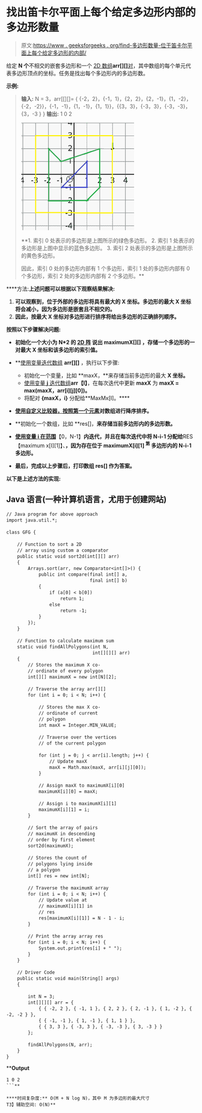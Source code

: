# 找出笛卡尔平面上每个给定多边形内部的多边形数量

> 原文:[https://www . geeksforgeeks . org/find-多边形数量-位于笛卡尔平面上每个给定多边形的内部/](https://www.geeksforgeeks.org/find-number-of-polygons-lying-inside-each-given-polygons-on-cartesian-plane/)

给定 **N 个**不相交的嵌套多边形和一个 [2D 数组](https://www.geeksforgeeks.org/multidimensional-arrays-in-java/)**arr[][]**[对](https://www.geeksforgeeks.org/pair-in-cpp-stl/)，其中数组的每个单元代表多边形顶点的坐标。任务是找出每个多边形内的多边形数。

**示例:**

> **输入:** N = 3，arr[[][]= { {-2，2}，{-1，1}，{2，2}，{2，-1}，{1，-2}，{-2，-2}}，{-1，-1}，{1，-1}，{1，1}}，{{3，3}，{-3，3}，{-3，-3}，{3，-3 } }
> **输出:** 1 0 2
> 
> **![](img/95f24bba290dd42ce8337419e7dd4374.png)**
> 
>  **1.  索引 0 处表示的多边形是上图所示的绿色多边形。
> 2.  索引 1 处表示的多边形是上图中显示的蓝色多边形。
> 3.  索引 2 处表示的多边形是上图所示的黄色多边形。
> 
> 因此，索引 0 处的多边形内部有 1 个多边形，索引 1 处的多边形内部有 0 个多边形，索引 2 处的多边形内部有 2 个多边形。**

****方法:**上述问题可以根据以下观察结果解决:**

1.  **可以观察到，位于外部的多边形将具有最大的 **X 坐标**。多边形的最大 X 坐标将会减小，因为多边形是嵌套且不相交的。**
2.  **因此，按最大 **X 坐标**对多边形进行排序将给出多边形的正确排列顺序。**

**按照以下步骤解决问题:**

*   **初始化一个大小为 **N*2** 的 [2D 阵](https://www.geeksforgeeks.org/multidimensional-arrays-c-cpp/) 说出 **maximumX[][]** ，存储一个多边形的一对最大 **X 坐标**和该多边形的索引值。**
*   **[使用变量迭代数组](https://www.geeksforgeeks.org/iterating-arrays-java/) **arr[][]** ，执行以下步骤:

    *   初始化一个变量，比如 **maxX，**来存储当前多边形的最大 **X 坐标。**
    *   [使用变量 **j** 迭代数组](https://www.geeksforgeeks.org/iterating-arrays-java/)**arr【I】**，在每次迭代中更新 **maxX** 为 **maxX = max(maxX，arr[i][j][0])。**
    *   将配对 **{maxX，i}** 分配给**MaxMx[I]。**** 
*   **[使用](https://www.geeksforgeeks.org/sort-an-array-of-pairs-using-java-pair-and-comparator/)[自定义比较器，按照第一个元素](https://www.geeksforgeeks.org/comparator-interface-java/)对数组进行降序排序。**
*   **初始化一个数组，比如 **res[]，**来存储当前多边形内的多边形数。**
*   **[使用变量 **i** 在范围](https://www.geeksforgeeks.org/range-based-loop-c/)**【0，N-1】**内迭代，并且在每次迭代中将 **N-i-1** 分配给**RES【maximum x[I][1]】、**，因为存在位于 **maximumX[i][1] <sup>第</sup>** 多边形内的 **N-i-1** 多边形。**
*   **最后，完成以上步骤后，打印数组 **res[]** 作为答案。**

**以下是上述方法的实现:**

## **Java 语言(一种计算机语言，尤用于创建网站)**

```
// Java program for above approach
import java.util.*;

class GFG {

    // Function to sort a 2D
    // array using custom a comparator
    public static void sort2d(int[][] arr)
    {
        Arrays.sort(arr, new Comparator<int[]>() {
            public int compare(final int[] a,
                               final int[] b)
            {
                if (a[0] < b[0])
                    return 1;
                else
                    return -1;
            }
        });
    }

    // Function to calculate maximum sum
    static void findAllPolygons(int N,
                                int[][][] arr)
    {
        // Stores the maximum X co-
        // ordinate of every polygon
        int[][] maximumX = new int[N][2];

        // Traverse the array arr[][]
        for (int i = 0; i < N; i++) {

            // Stores the max X co-
            // ordinate of current
            // polygon
            int maxX = Integer.MIN_VALUE;

            // Traverse over the vertices
            // of the current polygon

            for (int j = 0; j < arr[i].length; j++) {
                // Update maxX
                maxX = Math.max(maxX, arr[i][j][0]);
            }

            // Assign maxX to maximumX[i][0]
            maximumX[i][0] = maxX;

            // Assign i to maximumX[i][1]
            maximumX[i][1] = i;
        }

        // Sort the array of pairs
        // maximumX in descending
        // order by first element
        sort2d(maximumX);

        // Stores the count of
        // polygons lying inside
        // a polygon
        int[] res = new int[N];

        // Traverse the maximumX array
        for (int i = 0; i < N; i++) {
            // Update value at
            // maximumX[i][1] in
            // res
            res[maximumX[i][1]] = N - 1 - i;
        }

        // Print the array array res
        for (int i = 0; i < N; i++) {
            System.out.print(res[i] + " ");
        }
    }

    // Driver Code
    public static void main(String[] args)
    {

        int N = 3;
        int[][][] arr = {
            { { -2, 2 }, { -1, 1 }, { 2, 2 }, { 2, -1 }, { 1, -2 }, { -2, -2 } },
            { { -1, -1 }, { 1, -1 }, { 1, 1 } },
            { { 3, 3 }, { -3, 3 }, { -3, -3 }, { 3, -3 } }
        };

        findAllPolygons(N, arr);
    }
}
```

****Output**

```
1 0 2 
```** 

****时间复杂度:** O(M + N log N)，其中 M 为多边形的最大尺寸
T3】辅助空间: O(N)**